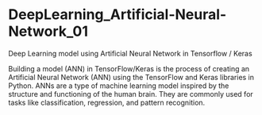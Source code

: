 # DeepLearning_Artificial-Neural-Network_01
Deep Learning model using Artificial Neural Network in Tensorflow / Keras

Building a model (ANN) in TensorFlow/Keras is the process of creating an Artificial Neural Network (ANN) using the TensorFlow and Keras libraries in Python. 
ANNs are a type of machine learning model inspired by the structure and functioning of the human brain. They are commonly used for tasks like classification, regression, and pattern recognition.
